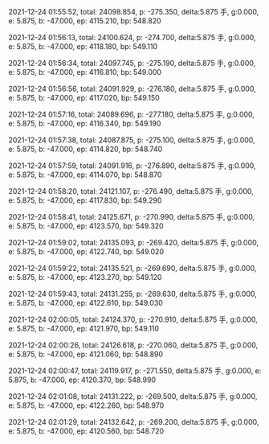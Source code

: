 2021-12-24 01:55:52, total: 24098.854, p: -275.350, delta:5.875 手, g:0.000, e: 5.875, b: -47.000, ep: 4115.210, bp: 548.820

2021-12-24 01:56:13, total: 24100.624, p: -274.700, delta:5.875 手, g:0.000, e: 5.875, b: -47.000, ep: 4118.180, bp: 549.110

2021-12-24 01:56:34, total: 24097.745, p: -275.190, delta:5.875 手, g:0.000, e: 5.875, b: -47.000, ep: 4116.810, bp: 549.000

2021-12-24 01:56:56, total: 24091.929, p: -276.180, delta:5.875 手, g:0.000, e: 5.875, b: -47.000, ep: 4117.020, bp: 549.150

2021-12-24 01:57:16, total: 24089.696, p: -277.180, delta:5.875 手, g:0.000, e: 5.875, b: -47.000, ep: 4116.340, bp: 549.190

2021-12-24 01:57:38, total: 24087.875, p: -275.100, delta:5.875 手, g:0.000, e: 5.875, b: -47.000, ep: 4114.820, bp: 548.740

2021-12-24 01:57:59, total: 24091.916, p: -276.890, delta:5.875 手, g:0.000, e: 5.875, b: -47.000, ep: 4114.070, bp: 548.870

2021-12-24 01:58:20, total: 24121.107, p: -276.490, delta:5.875 手, g:0.000, e: 5.875, b: -47.000, ep: 4117.830, bp: 549.290

2021-12-24 01:58:41, total: 24125.671, p: -270.990, delta:5.875 手, g:0.000, e: 5.875, b: -47.000, ep: 4123.570, bp: 549.320

2021-12-24 01:59:02, total: 24135.093, p: -269.420, delta:5.875 手, g:0.000, e: 5.875, b: -47.000, ep: 4122.740, bp: 549.020

2021-12-24 01:59:22, total: 24135.521, p: -269.690, delta:5.875 手, g:0.000, e: 5.875, b: -47.000, ep: 4123.270, bp: 549.120

2021-12-24 01:59:43, total: 24131.255, p: -269.630, delta:5.875 手, g:0.000, e: 5.875, b: -47.000, ep: 4122.610, bp: 549.030

2021-12-24 02:00:05, total: 24124.370, p: -270.910, delta:5.875 手, g:0.000, e: 5.875, b: -47.000, ep: 4121.970, bp: 549.110

2021-12-24 02:00:26, total: 24126.618, p: -270.060, delta:5.875 手, g:0.000, e: 5.875, b: -47.000, ep: 4121.060, bp: 548.890

2021-12-24 02:00:47, total: 24119.917, p: -271.550, delta:5.875 手, g:0.000, e: 5.875, b: -47.000, ep: 4120.370, bp: 548.990

2021-12-24 02:01:08, total: 24131.222, p: -269.500, delta:5.875 手, g:0.000, e: 5.875, b: -47.000, ep: 4122.260, bp: 548.970

2021-12-24 02:01:29, total: 24132.642, p: -269.200, delta:5.875 手, g:0.000, e: 5.875, b: -47.000, ep: 4120.560, bp: 548.720